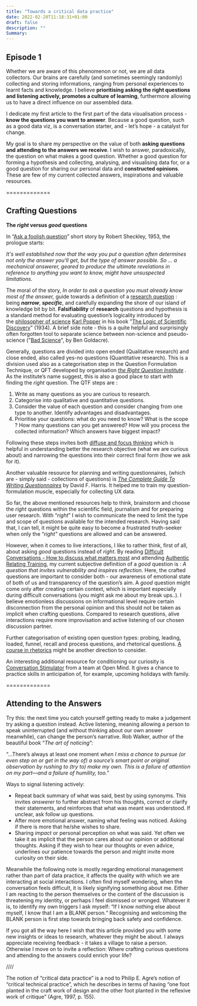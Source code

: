 ```yaml
---
title: "Towards a critical data practice"
date: 2022-02-20T11:18:31+01:00
draft: false
description: ""
Summary:
---
```



## Episode 1 ##

Whether we are aware of this phenomenon or not, we are all data collectors. Our brains are carefully (and sometimes seemingly randomly) collecting and storing informations, ranging from personal experiences to learnt facts and knowledge. I believe **prioritising asking the right questions and listening actively, promotes a culture of learning**, furthermore allowing us to have a direct influence on our assembled data.

I dedicate my first article to the first part of the data visualisation process - **know the questions you want to answer**. Because a good question, such as a good data viz, is a conversation starter, and - let’s hope - a catalyst for change.

My goal is to share my perspective on the value of both **asking questions and attending to the answers we receive**. I wish to answer, paradoxically, the question on what makes a good question. Whether a good question for forming a hypothesis and collecting, analysing, and visualising data for, or a good question for sharing our personal data and **constructed opinions**. These are few of my current collected answers, inspirations and valuable resources.

=============

## Crafting Questions ##

**The *right* versus *good* questions**

In “[Ask a foolish question](https://www.gutenberg.org/files/33854/33854-h/33854-h.htm)” short story by Robert Sheckley, 1953, the prologue starts:

*It's well established now that the way you put a question often determines not only the answer you'll get, but the type of answer possible. So ... a mechanical answerer, geared to produce the ultimate revelations in reference to anything you want to know, might have unsuspected limitations.*

The moral of the story, *In order to ask a question you must already know most of the answer,* guide towards a definition of a [research question](https://en.wikipedia.org/wiki/Research_question)  : being ***narrow***, ***specific***, and carefully expanding the shore of our island of knowledge bit by bit. **Falsifiability** of **research** questions and hypothesis is a standard method for evaluating question’s logicality introduced by the [philosopher of science](https://en.wikipedia.org/wiki/Philosophy_of_science) [Karl Popper](https://en.wikipedia.org/wiki/Karl_Popper) in his book "[The Logic of Scientific Discovery](https://en.wikipedia.org/wiki/The_Logic_of_Scientific_Discovery)" (1934). A brief side note - this is a quite helpful and surprisingly often forgotten tool to separate science between non-science and pseudo-science ("[Bad Science](https://www.goodreads.com/book/show/3272165-bad-science)", by Ben Goldacre).

Generally, questions are divided into open ended (Qualitative research) and close ended, also called yes-no questions (Quantitative research). This is a division used also as a categorisation step in the Question Formulation Technique, or QFT developed by organisation *[the Right Question Institute](https://rightquestion.org/what-is-the-qft/)  .* As the institute’s name suggest, this is also a good place to start with finding the *right* question.  The QTF steps are :

1. Write as many questions as you are curious to research.
2. Categorise into qualitative and quantitative questions.
3. Consider the value of each question and consider changing from one type to another. Identify advantages and disadvantages.
4. Prioritise your questions: what do you need to know? What is the scope ? How many questions can you get answered? How will you process the collected information? Which answers have biggest impact?

Following these steps invites both [diffuse and focus thinking](https://www.youtube.com/watch?v=WTr12dK2Se0&ab_channel=Sprouts) which is helpful in understanding better the research objective (what we are curious about) and narrowing the questions into their correct final form (how we ask for it).

Another valuable resource for planning and writing questionnaires, (which are - simply said - collections of questions) is [*The Complete Guide To Writing Questionnaires*](https://davidfharris.com/) by David F. Harris.  It helped me to train my question-formulation muscle, especially for collecting UX data.

So far, the above mentioned resources help to think, brainstorm and choose the *right* questions within the scientific field, journalism and for preparing user research. With “*right*” I wish to communicate the need to limit the type and scope of questions available for the intended research. Having said that, I can tell, it might be quite easy to become a frustrated truth-seeker when only the “*right”* questions are allowed and can be answered.

However, when it comes to live interactions, I like to rather think, first of all, about asking *good* questions instead of *right*. By reading [Difficult Conversations - How to discuss what matters most](https://www.stoneandheen.com/difficult-conversations) and attending [Authentic Relating Training](https://authenticrelating.co/five-practices/), my current subjective definition of a *good* question is : *A question that invites vulnerability and inspires reflection*. Here, the crafted questions are important to consider both - our awareness of emotional state of both of us and transparency of the question’s aim. A *good* question might come only after creating certain context, which is important especially during difficult conversations (you might ask me about my break ups..). I believe emotionless discussions on informational level require certain disconnection from the personal opinion and this should not be taken as implicit when crafting questions. Compared to research questions, alive interactions require more improvisation and active listening of our chosen discussion partner.

Further categorisation of existing open question types: probing, leading, loaded, funnel, recall and process questions, and rhetorical questions. [A course in rhetorics](https://pll.harvard.edu/course/rhetoric-art-persuasive-writing-and-public-speaking?delta=0) might be another direction to consider.

An interesting additional resource for conditioning our curiosity is [Conversation Stimulator](https://openmindplatform.org/app-difficult-conversations/) from a team at Open Mind. It gives a chance to practice skills in anticipation of, for example, upcoming holidays with family.

=============

## Attending to the Answers ##

Try this: the next time you catch yourself getting ready to make a judgement try asking a question instead. Active listening, meaning allowing a person to speak uninterrupted (and without thinking about our own answer meanwhile), can change the person’s narrative. Rob Walker, author of the beautiful book “*The art of noticing*”:

“…There’s always at least one moment *when I miss a chance to pursue (or even step on or get in the way of) a source’s smart point or original observation by rushing to (try to) make my own. This is a failure of attention on my part—and a failure of humility, too.”*

Ways to signal listening actively:

- Repeat back summary of what was said, best by using synonyms. This invites *answerer* to further abstract from his thoughts, correct or clarify their statements, and reinforces that what was meant was understood. If unclear, ask follow up questions.
- After more emotional answer, naming what feeling was noticed. Asking if there is more that he/she wishes to share.
- Sharing *impact* or personal perception on what was said. Yet often we take it as implicit that the person cares about our opinion or additional thoughts. Asking if they wish to hear our thoughts or even advice, underlines our patience towards the person and might invite more curiosity on their side.

Meanwhile the following note is mostly regarding emotional management rather than part of data practice, it affects the quality with which we are interacting at social interactions. I often find myself wondering, when the conversation feels difficult, it is likely signifying something about me. Either I am reacting to the person themselves or the content of the discussion is threatening my identity, or perhaps I feel dismissed or wronged. Whatever it is, to identify my own triggers I ask myself: “If I know nothing else about myself, I know that I am a BLANK person.“ Recognising and welcoming the BLANK person is first step towards bringing back safety and confidence.

If you got all the way here I wish that this article provided you with some new insights or ideas to research, whatever they might be about. I always appreciate receiving feedback - it takes a village to raise a person. Otherwise I move on to invite a reflection: Where crafting curious questions and attending to the answers could enrich your life?

////

The notion of “critical data practice” is a nod to Philip E. Agre’s notion of “critical technical practice”, which he describes in terms of having “one foot planted in the craft work of design and the other foot planted in the reflexive work of critique” (Agre, 1997, p. 155).
